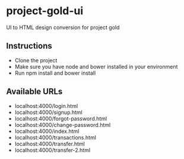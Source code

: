 # project-gold-ui
UI to HTML design conversion for project gold

## Instructions
* Clone the project
* Make sure you have node and bower installed in your environment
* Run npm install and bower install

## Available URLs
* localhost:4000/login.html
* localhost:4000/signup.html
* localhost:4000/forgot-password.html
* localhost:4000/change-password.html
* localhost:4000/index.html
* localhost:4000/transactions.html
* localhost:4000/transfer.html
* localhost:4000/transfer-2.html